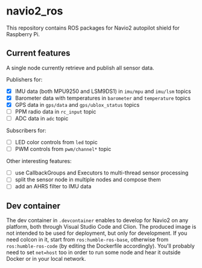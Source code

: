 # navio2_ros

This repository contains ROS packages for Navio2 autopilot shield for Raspberry Pi.

## Current features
A single node currently retrieve and publish all sensor data.

Publishers for:
- [x] IMU data (both MPU9250 and LSM9DS1) in `imu/mpu` and `imu/lsm` topics
- [x] Barometer data with temperatures in `barometer` and `temperature` topics
- [x] GPS data in `gps/data` and `gps/ublox_status` topics
- [ ] PPM radio data in `rc_input` topic
- [ ] ADC data in `adc` topic

Subscribers for:
- [ ] LED color controls from `led` topic
- [ ] PWM controls from `pwm/channel*` topic

Other interesting features:
- [ ] use CallbackGroups and Executors to multi-thread sensor processing
- [ ] split the sensor node in multiple nodes and compose them
- [ ] add an AHRS filter to IMU data

## Dev container
The dev container in `.devcontainer` enables to develop for Navio2 on any platform, both through Visual Studio Code and Clion.
The produced image is not intended to be used for deployment, but only for development.
If you need colcon in it, start from `ros:humble-ros-base`, otherwise from `ros:humble-ros-code` (by editing the Dockerfile accordingly).
You'll probably need to set `net=host` too in order to run some node and hear it outside Docker or in your local network.
